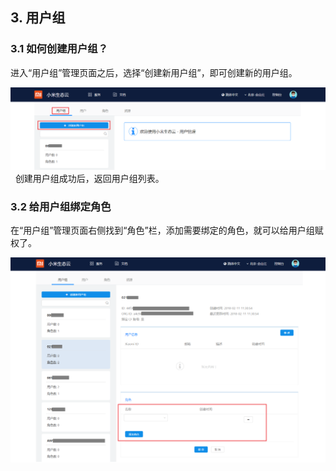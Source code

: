 ## 3. 用户组
### 3.1 如何创建用户组？
进入“用户组”管理页面之后，选择“创建新用户组”，即可创建新的用户组。  
  
![ ](/UserMgmt-5.png)  
  
创建用户组成功后，返回用户组列表。
### 3.2 给用户组绑定角色
在“用户组”管理页面右侧找到“角色”栏，添加需要绑定的角色，就可以给用户组赋权了。  
  
![ ](/UserMgmt-6.png)   
